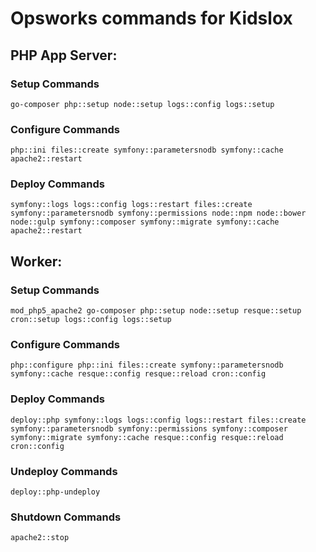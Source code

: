 # Opsworks commands for Kidslox

## PHP App Server:

### Setup Commands

    go-composer php::setup node::setup logs::config logs::setup

### Configure Commands

	php::ini files::create symfony::parametersnodb symfony::cache apache2::restart
    
### Deploy Commands

	symfony::logs logs::config logs::restart files::create symfony::parametersnodb symfony::permissions node::npm node::bower node::gulp symfony::composer symfony::migrate symfony::cache apache2::restart

## Worker:

### Setup Commands

	mod_php5_apache2 go-composer php::setup node::setup resque::setup cron::setup logs::config logs::setup
    
### Configure Commands

	php::configure php::ini files::create symfony::parametersnodb symfony::cache resque::config resque::reload cron::config
    
### Deploy Commands

	deploy::php symfony::logs logs::config logs::restart files::create symfony::parametersnodb symfony::permissions symfony::composer symfony::migrate symfony::cache resque::config resque::reload cron::config

### Undeploy Commands

	deploy::php-undeploy

### Shutdown Commands
	
	apache2::stop
